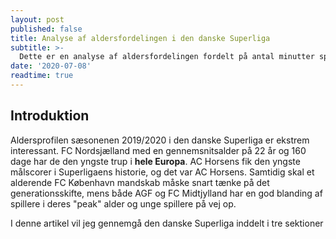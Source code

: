 ```yaml
---
layout: post
published: false
title: Analyse af aldersfordelingen i den danske Superliga
subtitle: >-
  Dette er en analyse af aldersfordelingen fordelt på antal minutter spillet i Superligaen. Afhænger FCK for meget af alderende profiler? Udgør 75% Nordsjællands samlede antal minutter virkelig af spillere under 21 år?
date: '2020-07-08'
readtime: true
---
```

## Introduktion

Aldersprofilen sæsonenen 2019/2020 i den danske Superliga er ekstrem interessant. FC Nordsjælland med en gennemsnitsalder på 22 år og 160 dage har de den yngste trup i **hele Europa**. AC Horsens fik den yngste målscorer i Superligaens historie, og det var AC Horsens. Samtidig skal et alderende FC København mandskab måske snart tænke på det generationsskifte, mens både AGF og FC Midtjylland har en god blanding af spillere i deres "peak" alder og unge spillere på vej op.
  
I denne artikel vil jeg gennemgå den danske Superliga inddelt i tre sektioner